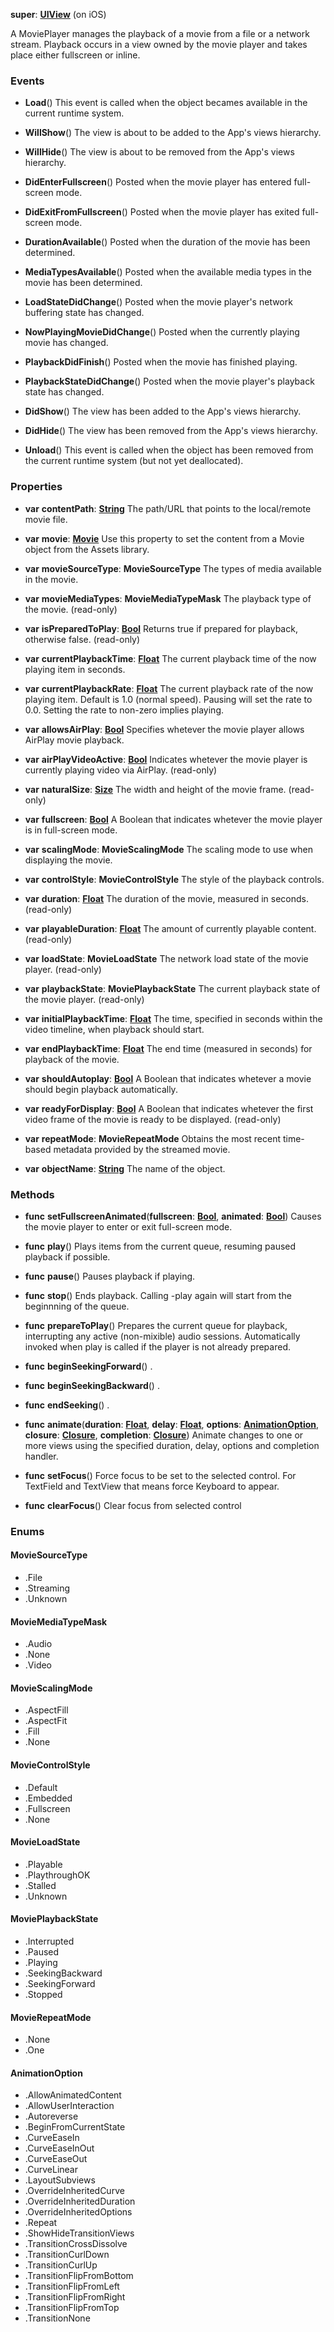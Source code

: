 **super**: **[UIView](UIView.md)** (on iOS)

A MoviePlayer manages the playback of a movie from a file or a network stream. Playback occurs in a view owned by the movie player and takes place either fullscreen or inline.



### Events

* **Load**()
This event is called when the object becames available in the current runtime system.

* **WillShow**()
The view is about to be added to the App's views hierarchy.

* **WillHide**()
The view is about to be removed from the App's views hierarchy.

* **DidEnterFullscreen**()
Posted when the movie player has entered full-screen mode.

* **DidExitFromFullscreen**()
Posted when the movie player has exited full-screen mode.

* **DurationAvailable**()
Posted when the duration of the movie has been determined.

* **MediaTypesAvailable**()
Posted when the available media types in the movie has been determined.

* **LoadStateDidChange**()
Posted when the movie player's network buffering state has changed.

* **NowPlayingMovieDidChange**()
Posted when the currently playing movie has changed.

* **PlaybackDidFinish**()
Posted when the movie has finished playing.

* **PlaybackStateDidChange**()
Posted when the movie player's playback state has changed.

* **DidShow**()
The view has been added to the App's views hierarchy.

* **DidHide**()
The view has been removed from the App's views hierarchy.

* **Unload**()
This event is called when the object has been removed from the current runtime system (but not yet deallocated).



### Properties

* **var** **contentPath**: **[String](../gravity/string.md)**
The path/URL that points to the local/remote movie file.

* **var** **movie**: **[Movie](Movie.md)**
Use this property to set the content from a Movie object from the Assets library.

* **var** **movieSourceType**: **MovieSourceType**
The types of media available in the movie.

* **var** **movieMediaTypes**: **MovieMediaTypeMask**
The playback type of the movie. \(read-only\)

* **var** **isPreparedToPlay**: **[Bool](../gravity/bool.md)**
Returns true if prepared for playback, otherwise false. \(read-only\)

* **var** **currentPlaybackTime**: **[Float](../gravity/float.md)**
The current playback time of the now playing item in seconds.

* **var** **currentPlaybackRate**: **[Float](../gravity/float.md)**
The current playback rate of the now playing item. Default is 1.0 (normal speed). Pausing will set the rate to 0.0. Setting the rate to non-zero implies playing.

* **var** **allowsAirPlay**: **[Bool](../gravity/bool.md)**
Specifies whetever the movie player allows AirPlay movie playback.

* **var** **airPlayVideoActive**: **[Bool](../gravity/bool.md)**
Indicates whetever the movie player is currently playing video via AirPlay. \(read-only\)

* **var** **naturalSize**: **[Size](Size.md)**
The width and height of the movie frame. \(read-only\)

* **var** **fullscreen**: **[Bool](../gravity/bool.md)**
A Boolean that indicates whetever the movie player is in full-screen mode.

* **var** **scalingMode**: **MovieScalingMode**
The scaling mode to use when displaying the movie.

* **var** **controlStyle**: **MovieControlStyle**
The style of the playback controls.

* **var** **duration**: **[Float](../gravity/float.md)**
The duration of the movie, measured in seconds. \(read-only\)

* **var** **playableDuration**: **[Float](../gravity/float.md)**
The amount of currently playable content. \(read-only\)

* **var** **loadState**: **MovieLoadState**
The network load state of the movie player. \(read-only\)

* **var** **playbackState**: **MoviePlaybackState**
The current playback state of the movie player. \(read-only\)

* **var** **initialPlaybackTime**: **[Float](../gravity/float.md)**
The time, specified in seconds within the video timeline, when playback should start.

* **var** **endPlaybackTime**: **[Float](../gravity/float.md)**
The end time (measured in seconds) for playback of the movie.

* **var** **shouldAutoplay**: **[Bool](../gravity/bool.md)**
A Boolean that indicates whetever a movie should begin playback automatically.

* **var** **readyForDisplay**: **[Bool](../gravity/bool.md)**
A Boolean that indicates whetever the first video frame of the movie is ready to be displayed. \(read-only\)

* **var** **repeatMode**: **MovieRepeatMode**
Obtains the most recent time-based metadata provided by the streamed movie.

* **var** **objectName**: **[String](../gravity/string.md)**
The name of the object.



### Methods

* **func** **setFullscreenAnimated**(**fullscreen**: **[Bool](../gravity/bool.md)**, **animated**: **[Bool](../gravity/bool.md)**)
Causes the movie player to enter or exit full-screen mode.

* **func** **play**()
Plays items from the current queue, resuming paused playback if possible.

* **func** **pause**()
Pauses playback if playing.

* **func** **stop**()
Ends playback. Calling -play again will start from the beginnning of the queue.

* **func** **prepareToPlay**()
Prepares the current queue for playback, interrupting any active (non-mixible) audio sessions. Automatically invoked when play is called if the player is not already prepared.

* **func** **beginSeekingForward**()
.

* **func** **beginSeekingBackward**()
.

* **func** **endSeeking**()
.

* **func** **animate**(**duration**: **[Float](../gravity/float.md)**, **delay**: **[Float](../gravity/float.md)**, **options**: **<a href="#_enum_AnimationOption">AnimationOption</a>**, **closure**: **[Closure](../gravity/closure.md)**, **completion**: **[Closure](../gravity/closure.md)**)
Animate changes to one or more views using the specified duration, delay, options and completion handler.

* **func** **setFocus**()
Force focus to be set to the selected control. For TextField and TextView that means force Keyboard to appear.

* **func** **clearFocus**()
Clear focus from selected control





### Enums

<div id="_enum_MovieSourceType"></div>

#### MovieSourceType
 * .File
 * .Streaming
 * .Unknown

<div id="_enum_MovieMediaTypeMask"></div>

#### MovieMediaTypeMask
 * .Audio
 * .None
 * .Video

<div id="_enum_MovieScalingMode"></div>

#### MovieScalingMode
 * .AspectFill
 * .AspectFit
 * .Fill
 * .None

<div id="_enum_MovieControlStyle"></div>

#### MovieControlStyle
 * .Default
 * .Embedded
 * .Fullscreen
 * .None

<div id="_enum_MovieLoadState"></div>

#### MovieLoadState
 * .Playable
 * .PlaythroughOK
 * .Stalled
 * .Unknown

<div id="_enum_MoviePlaybackState"></div>

#### MoviePlaybackState
 * .Interrupted
 * .Paused
 * .Playing
 * .SeekingBackward
 * .SeekingForward
 * .Stopped

<div id="_enum_MovieRepeatMode"></div>

#### MovieRepeatMode
 * .None
 * .One

<div id="_enum_AnimationOption"></div>

#### AnimationOption
 * .AllowAnimatedContent
 * .AllowUserInteraction
 * .Autoreverse
 * .BeginFromCurrentState
 * .CurveEaseIn
 * .CurveEaseInOut
 * .CurveEaseOut
 * .CurveLinear
 * .LayoutSubviews
 * .OverrideInheritedCurve
 * .OverrideInheritedDuration
 * .OverrideInheritedOptions
 * .Repeat
 * .ShowHideTransitionViews
 * .TransitionCrossDissolve
 * .TransitionCurlDown
 * .TransitionCurlUp
 * .TransitionFlipFromBottom
 * .TransitionFlipFromLeft
 * .TransitionFlipFromRight
 * .TransitionFlipFromTop
 * .TransitionNone



